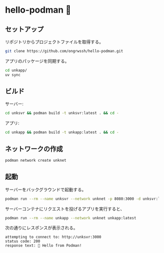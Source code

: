 # hello-podman 🦭


## セットアップ

リポジトリからプロジェクトファイルを取得する。

```sh
git clone https://github.com/ongrwssh/hello-podman.git
```

アプリのパッケージを同期する。

```sh
cd unkapp/
uv sync
```


## ビルド

サーバー:

```sh
cd unksvr && podman build -t unksvr:latest . && cd -
```

アプリ:

```sh
cd unkapp && podman build -t unkapp:latest . && cd -
```

## ネットワークの作成

```sh
podman network create unknet
```

## 起動

サーバーをバックグラウンドで起動する。

```sh
podman run --rm --name unksvr --network unknet -p 8080:3000 -d unksvr:latest
```

サーバーコンテナにリクエストを投げるアプリを実行すると、

```sh
podman run --rm --name unkapp --network unknet unkapp:latest
```

次の通りにレスポンスが表示される。

```plain
attempting to connect to: http://unksvr:3000
status code: 200
response text: 💩 Hello from Podman!
```
